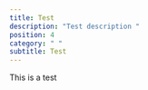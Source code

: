 ```yaml
---
title: Test
description: "Test description "
position: 4
category: " "
subtitle: Test
---
```

This is a test